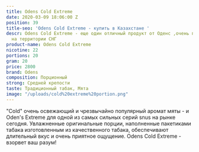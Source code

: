 ```yaml
---
title: Odens Cold Extreme
date: 2020-03-09 18:06:00 Z
position: 39
title-seo: 'Odens Cold Extreme - купить в Казахстане '
descr: Odens Cold Extreme - еще один отличный продукт от Оденс ,очень популярный брэнд
  на территории СНГ
product-name: Odens Cold Extreme
nicotine: 22
portions: 20
gram: 20
price: 2800
brand: Odens
composition: Порционный
strong: Средней крепости
taste: Традиционный табак, Мята
image: "/uploads/cold%20extreme%20portion.png"
---
```



"Cold" очень освежающий и чрезвычайно популярный аромат мяты - и Oden's Extreme для одной из самых сильных серий snus на рынке сегодня. Увлажненные оригинальные порции, наполненные пакетиками табака изготовленным из качественного табака, обеспечивают длительный вкус и очень приятное ощущение.
Odens Cold Extreme - взорвет ваш разум!